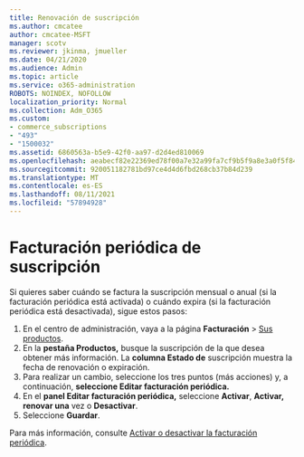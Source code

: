 ```yaml
---
title: Renovación de suscripción
ms.author: cmcatee
author: cmcatee-MSFT
manager: scotv
ms.reviewer: jkinma, jmueller
ms.date: 04/21/2020
ms.audience: Admin
ms.topic: article
ms.service: o365-administration
ROBOTS: NOINDEX, NOFOLLOW
localization_priority: Normal
ms.collection: Adm_O365
ms.custom:
- commerce_subscriptions
- "493"
- "1500032"
ms.assetid: 6860563a-b5e9-42f0-aa97-d2d4ed810069
ms.openlocfilehash: aeabecf82e22369ed78f00a7e32a99fa7cf9b5f9a8e3a0f5f84ea68bdbc33642
ms.sourcegitcommit: 920051182781bd97ce4d4d6fbd268cb37b84d239
ms.translationtype: MT
ms.contentlocale: es-ES
ms.lasthandoff: 08/11/2021
ms.locfileid: "57894928"
---
```

# <a name="subscription-recurring-billing"></a>Facturación periódica de suscripción

Si quieres saber cuándo se factura la suscripción mensual  o anual (si la facturación periódica  está activada) o cuándo expira (si la facturación periódica está desactivada), sigue estos pasos:
  
1. En el centro de administración, vaya a la página **Facturación** \> [Sus productos](https://go.microsoft.com/fwlink/p/?linkid=842054).
2. En la **pestaña Productos,** busque la suscripción de la que desea obtener más información. La **columna Estado de** suscripción muestra la fecha de renovación o expiración.
3. Para realizar un cambio, seleccione los tres puntos (más acciones) y, a continuación, **seleccione Editar facturación periódica.**
4. En el **panel Editar facturación periódica,** seleccione **Activar**, **Activar, renovar una** vez o **Desactivar**.
5. Seleccione **Guardar**.

Para más información, consulte [Activar o desactivar la facturación periódica](https://docs.microsoft.com/microsoft-365/commerce/subscriptions/renew-your-subscription).